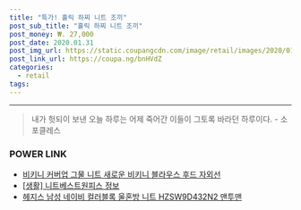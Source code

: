 ```yaml
--- 
title: "특가! 홀릭 하찌 니트 조끼" 
post_sub_title: "홀릭 하찌 니트 조끼" 
post_money: ₩. 27,000 
post_date: 2020.01.31 
post_img_url: https://static.coupangcdn.com/image/retail/images/2020/01/06/11/6/d7d847e7-c8ca-4a05-84e5-748774b6a7a2.jpg 
post_link_url: https://coupa.ng/bnHVdZ 
categories: 
  - retail 
tags: 
--- 
```

  
<hr> 

> 내가 헛되이 보낸 오늘 하루는 어제 죽어간 이들이 그토록 바라던 하루이다. - 소포클레스 


### POWER LINK

* <a href="https://blog.naver.com/santokki14/221785910499" target="_blank">비키니 커버업 그물 니트 새로운 비키니 블라우스 후드 자외선</a>
* <a href="https://blog.naver.com/sakai111/221766265548" target="_blank"> [생활] 니트베스트원피스 정보 </a>
* <a href="https://blog.naver.com/fasyy4321/221786071400" target="_blank">헤지스 남성 네이비 컬러블록 울혼방 니트 HZSW9D432N2 맨투맨</a>

